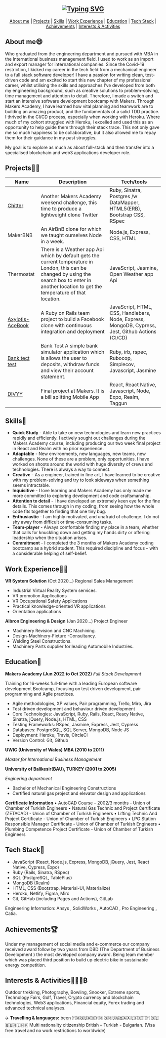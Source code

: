 <div align="center">

## [![Typing SVG](https://readme-typing-svg.demolab.com?font=Fira+Code&size=30&pause=1000&center=true&vCenter=true&width=435&lines=Nesho+RADEV)](https://git.io/typing-svg)

</div>

<div align="center">

[About me](#about-me) | [Projects](#projects) | [Skills](#skills) | [Work Experience](#work-experience) | [Education](#education) | [Tech Stack](#tech-stack) | [Achievements](#achievements) | [Interests & Activities](#achievements)
 
</div>

## **About me**😄

Who graduated from the engineering department and pursued with MBA in the International business management field. I used to work as an import and export manager for international companies. Since the Covid-19 restriction, I kicked my career in the tech field from a mechanical engineer to a full stack software developer! 
I have a passion for writing clean, test-driven code and am excited to start this new chapter of my professional career, whilst utilising the skills and approaches I’ve developed from both my engineering background, such as creative solutions to problem-solving, time management and attention to detail. Therefore, I made a switch and start an intensive software development bootcamp with Makers.
Through Makers Academy, I have learned how vital planning and teamwork are to building an amazing product, and the fundamentals of a solid TDD practice.  I thrived in the CI/CD process, especially when working with Heroku. Where much of my cohort struggled with Heroku, I excelled and used this as an opportunity to help guide them through their stack trace. This not only gave me so much happiness to be collaborative, but it also allowed me to repay them for their guidance in my past struggles.

My goal is to explore as much as about full-stack and then transfer into a specialised blockchain and web3 applications developer role.

## **Projects**👨‍💻

| Name                         | Description       | Tech/tools        |
| ---------------------------- | ----------------- | ----------------- |
| [Chitter](https://github.com/RedPRO16/chitter-challenge)                      |  Another Makers Academy weekend challenge, this time to produce a lightweight clone Twitter    | Ruby, Sinatra, Postgres /w DataMapper, HTML5(ERB), Bootstrap CSS, RSpec |
| MakerBNB                     |  An AirBnB clone for which we taught ourselves Node in a week.     | Node.js, Express, CSS, HTML   |
| Thermostat                   |  There is a Weather app Api which by default gets the current temperature in London, this can be changed by using the search box to enter in another location to get the temperature of that location.     | JavaScript, Jasmine, Open Weather app Api  |
|[Axylotls-AceBook](https://github.com/RedPRO16/the-axylotls-acebook)                       |  A Ruby on Rails team project to build a Facebook clone with continuous integration and deployment| JavaScript, HTML, CSS, Handlebars, Node, Express, MongoDB, Cypress, Jest, Github Actions (CI/CD)|
| [Bank tect test](https://github.com/RedPRO16/bank_tech_Ruby)                       | Bank Test	A simple bank simulator application which is allows the user to deposits, withdraw funds and view their account statement.     | Ruby, irb, rspec, Rubocop, Simplecov, Javascript, Jasmine|
| [DIVYY](https://github.com/RedPRO16/divvy-app)                        | Final project at Makers. It is a bill splitting Mobile App     | React, React Native, Javascript, Node, Expo, Realm, Taggun|

## **Skills**👏
- **Quick Study** - Able to take on new technologies and learn new practices rapidly and efficiently. I actively sought out challenges during the Makers Academy course, including producing our two week final project in React and Realm with no prior experience.
- **Adaptable** - New environments, new languages, new teams, new challenges. None of these are a problem, only opportunities. I have worked on shoots around the world with huge diversity of crews and technologies. There is always a way to connect.
- **Creative** - As a engineer, trained in fine art, I have learned to be creative with my problem-solving and try to look sideways when something seems intractable.
- **Inquisitive** - I love learning and Makers Academy has only made me more committed to exploring development and code craftsmanship.
- **Attention to detail** - I have developed an extremely keen eye for the fine details. This comes through in my coding, from seeing how the whole code fits together to finding that one tiny bug.
- **Enthusiastic** - I am highly motivated, and unafraid of challenge. I do not shy away from difficult or time-consuming tasks.
- **Team-player** - Always comfortable finding my place in a team, whether that calls for knuckling down and getting my hands dirty or offering leadership when the situation arises.
- **Commitment** - I completed the 3 months of Makers Academy coding bootcamp as a hybrid student. This required discipline and focus – with a considerable helping of self-belief.


## **Work Experience**👨‍💼

**VR System Solution** (Oct 2020...)
Regional Sales Management
-	Industrial Virtual Reality System services.
-	VR promotion Applications
-	VR Occupational Safety Applications
-	Practical knowledge-oriented VR applications
-	Orientation applications

**Albron Engineering & Design** (Jan 2020...)
Project Engineer
- Machinery Revision and CNC Machining.
-	Design-Machinery-Fixture -Consultancy.
-	Welding Steel Constructions.
-	Machinery Parts supplier for leading Automobile Industries.

## **Education**📖
**Makers Academy (Jun 2022 to Oct 2022)**
*Full Stack Development*

Training for 16-weeks full-time with a leading European software development Bootcamp, focusing
on test driven development, pair programming and Agile practices.
- Agile methodologies, XP values, Pair programming, Trello, Miro, Jira
- Test driven development and behaviour driven development
- Core Technologies: JavaScript, Ruby, Rails, React, Reacy Native, Sinatra, jQuery, Node.js, HTML, CSS
- Testing Frameworks: RSpec, Jasmine, Express, Jest, Cypress
- Databases: PostgreSQL, SQL Server, MongoDB, Node JS
- Deployment: Heroku, Travis, CircleCI
- Version Control: Git, Github

**UWIC (University of Wales) MBA (2010 to 2011)**

*Master for International Business Management*

**University of Balikesir(BAU), TURKEY (2001 to 2005)**

*Enginering department*
- Bachelor of Mechanical Engineering Constructions
- Certified natural gas project and elevator design and applications

**Certificate Information**
•	AutoCAD Course – 2002/3 months - Union of Chamber of Turkish Engineers
•	Natural Gas Technic and Project Certificate (ZETACAD) - Union of Chamber of Turkish Engineers
•	Lifting Technic And Project Certificate - Union of Chamber of Turkish Engineers
•	LPG Station Responsible Manager Certificate - Union of Chamber of Turkish Engineers
•	Plumbing Competence Project Certificate - Union of Chamber of Turkish Engineers

## **Tech Stack**🤖
- JavaScript (React, Node.js, Express, MongoDB, jQuery, Jest, React Native, Cypress, Expo)
- Ruby (Rails, Sinatra, RSpec)
- SQL (PostgreSQL, TablePlus)
- MongoDB (Realm)
- HTML, CSS (Bootstrap, Material-UI, Materialize)
- Heroku, Netlify, Figma, Miro
- Git, GitHub (including Pages and Actions), GitLab

Engineering Information: Ansys , SolidWorks , AutoCAD , Pro Engineering , Catia.

## **Achievements**🏆
 Under my management of social media and e-commerce our company received award follow by two years from DBD (The Department of Business Development ) the most developed company award. Being team member which was  placed third position to build up electric bike in sustainable energy competition.

## **Interests & Activities**💖🏌️‍♂️₿
 Outdoor trekking, Photography, Bowling, Snooker, Extreme sports, Technology Fairs, Golf, Travel, Crypto currency and blockchain technologies, Web3 applications, Financial equity, Forex trading and advanced technical analyses.
 
 ✈️ **Travelling & languages:**  been 🇹🇷🇬🇧🇷🇺🇫🇷 🇬🇷🇧🇬🇶🇦🇦🇪🇭🇺🇮🇹 🇸🇪🇧🇪🇳🇱🇭🇰	Multi nationality citizenship British – Turkish - Bulgarian. (Visa free travel and no work restrictions to worldwide)
